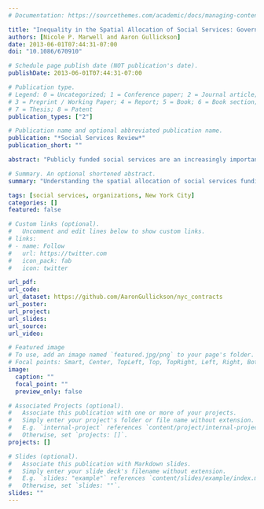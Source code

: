 ```yaml
---
# Documentation: https://sourcethemes.com/academic/docs/managing-content/

title: "Inequality in the Spatial Allocation of Social Services: Government Contracts to Nonprofit Organizations in New York City"
authors: [Nicole P. Marwell and Aaron Gullickson]
date: 2013-06-01T07:44:31-07:00
doi: "10.1086/670910"

# Schedule page publish date (NOT publication's date).
publishDate: 2013-06-01T07:44:31-07:00

# Publication type.
# Legend: 0 = Uncategorized; 1 = Conference paper; 2 = Journal article;
# 3 = Preprint / Working Paper; 4 = Report; 5 = Book; 6 = Book section;
# 7 = Thesis; 8 = Patent
publication_types: ["2"]

# Publication name and optional abbreviated publication name.
publication: "*Social Services Review*"
publication_short: ""

abstract: "Publicly funded social services are an increasingly important component of social provision spending, accounting for approximately one-fifth of today’s welfare state expenditures. These funds are often allocated through purchase of service contracts between state and municipal agencies and third-party providers, usually nonprofit organizations. This study uses a unique dataset of government contracts with nonprofit organizations in New York City between 1997 and 2001 to study the relationship between the allocation of social services funding across neighborhoods and neighborhood need. We distinguish between local organizations serving their immediate neighborhoods and distributive organizations serving multiple neighborhoods. Overall, contract dollars allocated to both organizational types are positively associated with socioeconomic disadvantage, although distributive organizations are less likely to be physically located in needy neighborhoods. However, contract dollars for services targeted to specific populations are sometimes negatively associated with the prevalence of these targeted populations, especially when those contracts go to distributive organizations."

# Summary. An optional shortened abstract.
summary: "Understanding the spatial allocation of social services funding through contracting out in NYC"

tags: [social services, organizations, New York City]
categories: []
featured: false

# Custom links (optional).
#   Uncomment and edit lines below to show custom links.
# links:
# - name: Follow
#   url: https://twitter.com
#   icon_pack: fab
#   icon: twitter

url_pdf:
url_code:
url_dataset: https://github.com/AaronGullickson/nyc_contracts
url_poster:
url_project:
url_slides:
url_source:
url_video:

# Featured image
# To use, add an image named `featured.jpg/png` to your page's folder. 
# Focal points: Smart, Center, TopLeft, Top, TopRight, Left, Right, BottomLeft, Bottom, BottomRight.
image:
  caption: ""
  focal_point: ""
  preview_only: false

# Associated Projects (optional).
#   Associate this publication with one or more of your projects.
#   Simply enter your project's folder or file name without extension.
#   E.g. `internal-project` references `content/project/internal-project/index.md`.
#   Otherwise, set `projects: []`.
projects: []

# Slides (optional).
#   Associate this publication with Markdown slides.
#   Simply enter your slide deck's filename without extension.
#   E.g. `slides: "example"` references `content/slides/example/index.md`.
#   Otherwise, set `slides: ""`.
slides: ""
---
```

